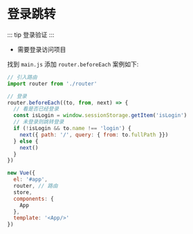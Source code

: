 # 登录跳转

::: tip
登录验证
:::

- 需要登录访问项目

找到 `main.js` 添加 `router.beforeEach` 案例如下:

```js {5,10,12}
// 引入路由
import router from './router'

// 登录
router.beforeEach((to, from, next) => {
  // 看是否已经登录
  const isLogin = window.sessionStorage.getItem('isLogin')
  // 未登录则跳转登录
  if (!isLogin && to.name !== 'login') {
    next({ path: '/', query: { from: to.fullPath }})
  } else {
    next()
  }
})

new Vue({
  el: '#app',
  router, // 路由
  store,
  components: {
    App
  },
  template: '<App/>'
})
```